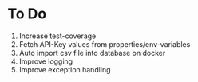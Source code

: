 # To Do

1. Increase test-coverage
2. Fetch API-Key values from properties/env-variables
3. Auto import csv file into database on docker
4. Improve logging
5. Improve exception handling